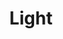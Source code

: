 ---
layout: post
title:  "Light"
categories: red
orientation: "portrait"
hex: ["#00BFD5", "#ED7600", "#D3C6DA", "#D85855"]
image: 
  feature: light-crop.png
---